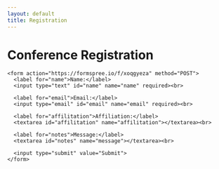 ```yaml
---
layout: default
title: Registration
---
```


<link rel="stylesheet" href="{{ '/assets/css/styles.css' | relative_url }}">

<div class="container">
  <div class="form-container">
    <h1>Conference Registration</h1>

    <form action="https://formspree.io/f/xoqgyeza" method="POST">
      <label for="name">Name:</label>
      <input type="text" id="name" name="name" required><br>

      <label for="email">Email:</label>
      <input type="email" id="email" name="email" required><br>

      <label for="affilitation">Affiliation:</label>
      <textarea id="affilitation" name="affilitation"></textarea><br>

      <label for="notes">Message:</label>
      <textarea id="notes" name="message"></textarea><br>

      <input type="submit" value="Submit">
    </form>
  </div>
</div>
